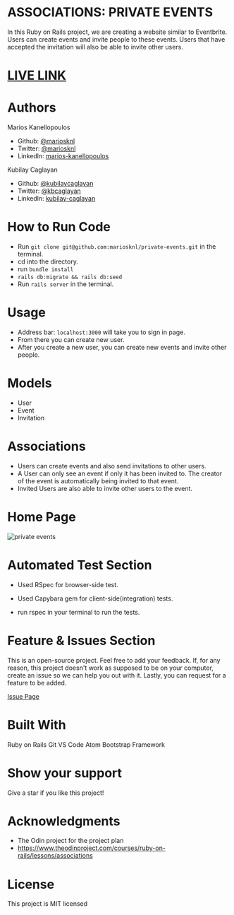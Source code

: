 # ASSOCIATIONS: PRIVATE EVENTS

In this Ruby on Rails project, we are creating a website similar to Eventbrite. Users can create events and invite people to these events. Users that have accepted the invitation will also be able to invite other users.

# [LIVE LINK](https://stormy-thicket-33445.herokuapp.com/)

# Authors

Marios Kanellopoulos
- Github: [@mariosknl](https://github.com/mariosknl)
- Twitter: [@mariosknl](https://twitter.com/MariosKnl)
- Linkedln: [marios-kanellopoulos](https://www.linkedin.com/in/marios-kanellopoulos)

Kubilay Caglayan
- Github: [@kubilaycaglayan](https://github.com/kubilaycaglayan)
- Twitter: [@kbcaglayan](https://twitter.com/kbcaglayan)
- Linkedln: [kubilay-caglayan](https://www.linkedin.com/in/kubilaycaglayan/)

# How to Run Code
- Run `git clone git@github.com:mariosknl/private-events.git` in the terminal.
- cd into the directory.
- run `bundle install`
- `rails db:migrate && rails db:seed`
- Run `rails server` in the terminal.

# Usage
- Address bar: `localhost:3000` will take you to sign in page.
- From there you can create new user.
- After you create a new user, you can create new events and invite other people.

# Models
- User
- Event
- Invitation

# Associations
- Users can create events and also send invitations to other users.
- A User can only see an event if only it has been invited to. The creator of the event is automatically being invited to that event.
- Invited Users are also able to invite other users to the event.

# Home Page
![private events](https://user-images.githubusercontent.com/60448833/82820778-78b5d480-9eab-11ea-9ac2-c06a3b41d29d.png)

# Automated Test Section
- Used RSpec for browser-side test.
- Used Capybara gem for client-side(integration) tests.

- run rspec in your terminal to run the tests.


# Feature & Issues Section
This is an open-source project. Feel free to add your feedback. If, for any reason, this project doesn't work as supposed to be on your computer, create an issue so we can help you out with it. Lastly, you can request for a feature to be added.

[Issue Page](https://github.com/mariosknl/private-events/issues)

# Built With

Ruby on Rails
Git
VS Code
Atom
Bootstrap Framework

# Show your support
Give a star if you like this project!

# Acknowledgments
- The Odin project for the project plan
- https://www.theodinproject.com/courses/ruby-on-rails/lessons/associations

# License
This project is MIT licensed
